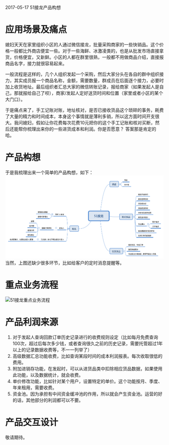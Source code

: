 2017-05-17 51接龙产品构想
# 应用场景及痛点
媳妇天天在家里组织小区的人通过微信接龙，批量采购商家的一些快销品。这个价格一般都比外商店便宜一些。对于一些海鲜、冰激凌类的，也是从批发市场直接拿货，价格便宜，又新鲜。小区的人都在群里很熟，一般都不用做商品介绍，直接报商品名字，接力就很容易起来。

一般流程是这样的，几个人组织发起一个采购，然后大家分头在各自的群中组织接力，其实成员报一个商品名称，金额，需要数量，群成员在后面逐个接力，必要时加上收货地址。最后组织者汇总大家的微信转账记录，报给商家（如果发起人是自己，那就报给自己了呗），商家/发起人定好送货时间和位置（家里或者小区的某个大门口）。

于是痛点来了，手工记账对账，地址核对，是否已接收货品这个琐碎的事务，耗费了大量的精力和时间成本，本身这个事情就是薄利多销，所以这方面时间开支很大。我问媳妇，假如让你花费每次花费10元把你的这个手工记账和核对买断，然后还能帮你梳理出来你的一些进货成本和利润。你是否愿意？
答案那是肯定的哈。

# 产品构想
于是我梳理出来一个简单的产品构想，如下：
![](/assets/51接龙.png)
当然，上图还缺少很多环节，比如给客户的定时消息提醒等。

# 重点业务流程

![51接龙重点业务流程](https://git.oschina.net/uploads/images/2017/0517/111012_8bd7d87f_438941.png "在这里输入图片标题")

# 产品利润来源
1. 对于发起人查询回款订单历史记录进行的收费规则设定（比如每月免费查询100次，超过后每次多少钱，或者查询很久之前的历史记录，需要托管超过1年以上的记录数据收费等，不一一列举了）
2. 高级数据汇总功能收费，比如查询某段时间的成本利润报表。每次收取很低的费用。
3. 附加进销存功能，在发起时，可以从进货品类中扣除相应货品数据，如果使用此功能，以及数据统计，就会收费。
4. 单价修改功能，比如针对某个用户，设置特定的单价。这个功能按月、季度、年来租用，需要收费。
5. 资金池。因为承担有中间资金缓冲池的作用，所以就会产生资金池。运营的好的话，其他部分的利润都可以不要。

# 产品交互设计
敬请期待。